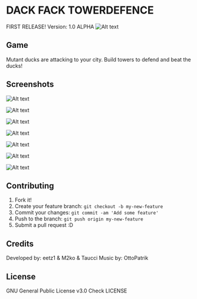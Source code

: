  
# DACK FACK TOWERDEFENCE

FIRST RELEASE!
Version: 1.0 ALPHA
![Alt text](https://github.com/eetz1/stna/blob/master/images/bg.png?raw=true "Duckfuck")


## Game

Mutant ducks are attacking to your city. Build towers to defend and beat the ducks!

## Screenshots
![Alt text](https://github.com/eetz1/DF_TowerDefence/blob/master/screenshots/menu_screenshot.png?raw=true "Menu")

![Alt text](https://github.com/eetz1/DF_TowerDefence/blob/master/screenshots/newtower_screenshot.png?raw=true "New tower")

![Alt text](https://github.com/eetz1/DF_TowerDefence/blob/master/screenshots/shoot_screenshot.png?raw=true "Shooting")

![Alt text](https://github.com/eetz1/DF_TowerDefence/blob/master/screenshots/pinkduck_screenshot.png?raw=true "PinkDucks")

![Alt text](https://github.com/eetz1/DF_TowerDefence/blob/master/screenshots/boosttower_screenshot.png?raw=true "BoostTower")

![Alt text](https://github.com/eetz1/DF_TowerDefence/blob/master/screenshots/blackduck_screenshot.png?raw=true "BlackDucks")

![Alt text](https://github.com/eetz1/DF_TowerDefence/blob/master/screenshots/bigduck_screenshot.png?raw=true "BossDuck")

## Contributing

1. Fork it!
2. Create your feature branch: `git checkout -b my-new-feature`
3. Commit your changes: `git commit -am 'Add some feature'`
4. Push to the branch: `git push origin my-new-feature`
5. Submit a pull request :D


## Credits

Developed by: eetz1 & M2ko & Taucci
Music by: OttoPatrik

## License

GNU General Public License v3.0
Check LICENSE
